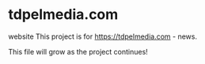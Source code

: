 # tdpelmedia.com
website
This project is for https://tdpelmedia.com - news.

This file will grow as the project continues!
